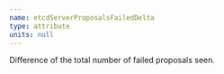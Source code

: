 ```yaml
---
name: etcdServerProposalsFailedDelta
type: attribute
units: null
---
```


Difference of the total number of failed proposals seen.
